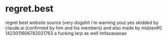 # regret.best
regret.best website source (very dogshit i'm warning you) yes skidded by claude.ai (confirmed by him and his members) and also made by midzex#0 1423011606782021763 a fucking larp as well lmfaoaoaoao

